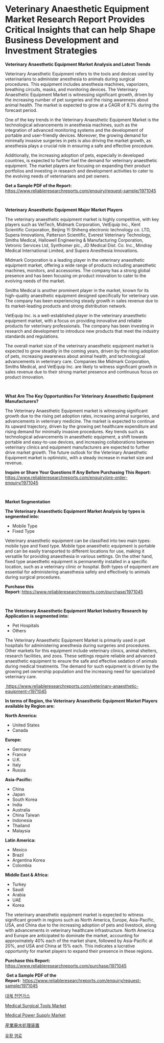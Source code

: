 <p><h1>Veterinary Anaesthetic Equipment Market Research Report Provides Critical Insights that can help Shape Business Development and Investment Strategies</h1></p><p><strong>Veterinary Anaesthetic Equipment Market Analysis and Latest Trends</strong></p>
<p><p>Veterinary Anaesthetic Equipment refers to the tools and devices used by veterinarians to administer anesthesia to animals during surgical procedures. This equipment includes anesthesia machines, vaporizers, breathing circuits, masks, and monitoring devices. The Veterinary Anaesthetic Equipment Market is witnessing significant growth, driven by the increasing number of pet surgeries and the rising awareness about animal health. The market is expected to grow at a CAGR of 8.7% during the forecast period.</p><p>One of the key trends in the Veterinary Anaesthetic Equipment Market is the technological advancements in anesthesia machines, such as the integration of advanced monitoring systems and the development of portable and user-friendly devices. Moreover, the growing demand for minimally invasive surgeries in pets is also driving the market growth, as anesthesia plays a crucial role in ensuring a safe and effective procedure.</p><p>Additionally, the increasing adoption of pets, especially in developed countries, is expected to further fuel the demand for veterinary anaesthetic equipment. The market players are focusing on expanding their product portfolios and investing in research and development activities to cater to the evolving needs of veterinarians and pet owners.</p></p>
<p><strong>Get a Sample PDF of the Report:&nbsp;</strong> <a href="https://www.reliableresearchreports.com/enquiry/request-sample/1971045">https://www.reliableresearchreports.com/enquiry/request-sample/1971045</a></p>
<p>&nbsp;</p>
<p><strong>Veterinary Anaesthetic Equipment Major Market Players</strong></p>
<p><p>The veterinary anaesthetic equipment market is highly competitive, with key players such as VetTech, Midmark Corporation, VetEquip Inc., Kent Scientific Corporation, Beijing Yi Shiheng electronic technology co. LTD, Supera Innovations, Patterson Scientific, Everest Veterinary Technology, Smiths Medical, Hallowell Engineering & Manufacturing Corporation, Vetronic Services Ltd, Synthomer plc., JD Medical Dist. Co. Inc., Mindray Medical International Limited, and Supera Anesthesia Innovations.</p><p>Midmark Corporation is a leading player in the veterinary anaesthetic equipment market, offering a wide range of products including anaesthetic machines, monitors, and accessories. The company has a strong global presence and has been focusing on product innovation to cater to the evolving needs of the market.</p><p>Smiths Medical is another prominent player in the market, known for its high-quality anaesthetic equipment designed specifically for veterinary use. The company has been experiencing steady growth in sales revenue due to its market-leading products and strong distribution network.</p><p>VetEquip Inc. is a well-established player in the veterinary anaesthetic equipment market, with a focus on providing innovative and reliable products for veterinary professionals. The company has been investing in research and development to introduce new products that meet the industry standards and regulations.</p><p>The overall market size of the veterinary anaesthetic equipment market is expected to grow steadily in the coming years, driven by the rising adoption of pets, increasing awareness about animal health, and technological advancements in veterinary care. Companies like Midmark Corporation, Smiths Medical, and VetEquip Inc. are likely to witness significant growth in sales revenue due to their strong market presence and continuous focus on product innovation.</p></p>
<p>&nbsp;</p>
<p><strong>What Are The Key Opportunities For Veterinary Anaesthetic Equipment Manufacturers?</strong></p>
<p><p>The Veterinary Anaesthetic Equipment market is witnessing significant growth due to the rising pet adoption rates, increasing animal surgeries, and advancements in veterinary medicine. The market is expected to continue its upward trajectory, driven by the growing pet healthcare expenditure and rising demand for minimally invasive procedures. Key trends such as technological advancements in anaesthetic equipment, a shift towards portable and easy-to-use devices, and increasing collaborations between veterinary clinics and equipment manufacturers are expected to further drive market growth. The future outlook for the Veterinary Anaesthetic Equipment market is optimistic, with a steady increase in market size and revenue.</p></p>
<p><strong>Inquire or Share Your Questions If Any Before Purchasing This Report:</strong> <a href="https://www.reliableresearchreports.com/enquiry/pre-order-enquiry/1971045">https://www.reliableresearchreports.com/enquiry/pre-order-enquiry/1971045</a></p>
<p>&nbsp;</p>
<p><strong>Market Segmentation</strong></p>
<p><strong>The Veterinary Anaesthetic Equipment Market Analysis by types is segmented into:</strong></p>
<p><ul><li>Mobile Type</li><li>Fixed Type</li></ul></p>
<p><p>Veterinary anaesthetic equipment can be classified into two main types: mobile type and fixed type. Mobile type anaesthetic equipment is portable and can be easily transported to different locations for use, making it versatile for providing anaesthesia in various settings. On the other hand, fixed type anaesthetic equipment is permanently installed in a specific location, such as a veterinary clinic or hospital. Both types of equipment are essential for administering anaesthesia safely and effectively to animals during surgical procedures.</p></p>
<p><strong>Purchase this Report:&nbsp;</strong><a href="https://www.reliableresearchreports.com/purchase/1971045">https://www.reliableresearchreports.com/purchase/1971045</a></p>
<p>&nbsp;</p>
<p><strong>The Veterinary Anaesthetic Equipment Market Industry Research by Application is segmented into:</strong></p>
<p><ul><li>Pet Hospitals</li><li>Others</li></ul></p>
<p><p>The Veterinary Anaesthetic Equipment Market is primarily used in pet hospitals for administering anesthesia during surgeries and procedures. Other markets for this equipment include veterinary clinics, animal shelters, research facilities, and zoos. These settings require reliable and advanced anaesthetic equipment to ensure the safe and effective sedation of animals during medical treatments. The demand for such equipment is driven by the growing pet ownership population and the increasing need for specialized veterinary care.</p></p>
<p><a href="https://www.reliableresearchreports.com/veterinary-anaesthetic-equipment-r1971045">&nbsp;https://www.reliableresearchreports.com/veterinary-anaesthetic-equipment-r1971045</a></p>
<p><strong>In terms of Region, the Veterinary Anaesthetic Equipment Market Players available by Region are:</strong></p>
<p>
    <p> <strong> North America: </strong>
        <ul>
            <li>United States</li>
            <li>Canada</li>
        </ul>
        </p> 
    <p> <strong> Europe: </strong>
        <ul>
            <li>Germany</li>
            <li>France</li>
            <li>U.K.</li>
            <li>Italy</li>
            <li>Russia</li>
        </ul>
        </p> 
    <p> <strong> Asia-Pacific: </strong>
        <ul>
            <li>China</li>
            <li>Japan</li>
            <li>South Korea</li>
            <li>India</li>
            <li>Australia</li>
            <li>China Taiwan</li>
            <li>Indonesia</li>
            <li>Thailand</li>
            <li>Malaysia</li>
        </ul>
        </p> 
    <p> <strong> Latin America: </strong>
        <ul>
            <li>Mexico</li>
            <li>Brazil</li>
            <li>Argentina Korea</li>
            <li>Colombia</li>
        </ul>
        </p> 
    <p> <strong> Middle East & Africa: </strong>
        <ul>
            <li>Turkey</li>
            <li>Saudi</li>
            <li>Arabia</li>
            <li>UAE</li>
            <li>Korea</li>
        </ul>
    </p>
    </p>
<p><p>The veterinary anaesthetic equipment market is expected to witness significant growth in regions such as North America, Europe, Asia-Pacific, USA, and China due to the increasing adoption of pets and livestock, along with advancements in veterinary healthcare infrastructure. North America and Europe are anticipated to dominate the market, accounting for approximately 40% each of the market share, followed by Asia-Pacific at 20%, and USA and China at 15% each. This indicates a lucrative opportunity for market players to expand their presence in these regions.</p></p>
<p><strong>Purchase this Report: </strong><a href="https://www.reliableresearchreports.com/purchase/1971045">https://www.reliableresearchreports.com/purchase/1971045</a></p>
<p>&nbsp;<strong>Get a Sample PDF of the Report:&nbsp;&nbsp;</strong><a href="https://www.reliableresearchreports.com/enquiry/request-sample/1971045">https://www.reliableresearchreports.com/enquiry/request-sample/1971045</a></p>
<p><strong></strong></p>
<p><p><a href="https://github.com/camron674/Market-Research-Report-List-1/blob/main/619481145854.md">대체 천연가스</a></p><p><a href="https://github.com/jerrycopelandthomaswsqd8q/Market-Research-Report-List-2/blob/main/medical-surgical-tools-market.md">Medical Surgical Tools Market</a></p><p><a href="https://github.com/yoshih12/Market-Research-Report-List-3/blob/main/medical-power-supply-market.md">Medical Power Supply Market</a></p><p><a href="https://github.com/jkjreqjscoxx7/Market-Research-Report-List-2/blob/main/767698651150.md">産業廃水処理装置</a></p><p><a href="https://github.com/BrettWeberrt8767765/Market-Research-Report-List-1/blob/main/652987445853.md">유황 염료</a></p></p>